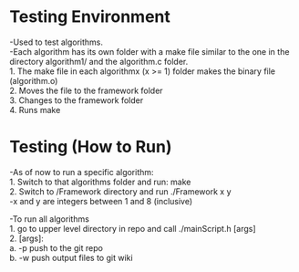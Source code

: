 # Testing Environment  
-Used to test algorithms.    
-Each algorithm has its own folder with a make file similar to the one in the directory algorithm1/ and the algorithm.c folder.  
    1. The make file in each algorithmx (x >= 1) folder makes the binary file (algorithm.o)   
    2. Moves the file to the framework folder   
    3. Changes to the framework folder   
    4. Runs make   

# Testing (How to Run)  
-As of now to run a specific algorithm:  
    1. Switch to that algorithms folder and run: make  
    2. Switch to /Framework directory and run ./Framework x y  
        -x and y are integers between 1 and 8 (inclusive) 

-To run all algorithms  
    1. go to upper level directory in repo and call ./mainScript.h [args]  
    2. [args]:  
        a. -p   push to the git repo  
        b. -w   push output files to git wiki  

